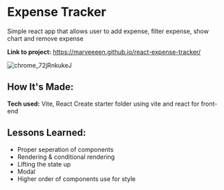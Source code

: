 # Expense Tracker
Simple react app that allows user to add expense, filter expense, show chart and remove expense

**Link to project:** https://marveeeen.github.io/react-expense-tracker/

![chrome_72jRnkukeJ](https://user-images.githubusercontent.com/97417405/216807035-52822ac1-e035-4c62-9b6f-55ad52f74a29.gif)


## How It's Made:

**Tech used:** Vite, React
Create starter folder using vite and react for front-end

## Lessons Learned:

- Proper seperation of components
- Rendering & conditional rendering
- Lifting the state up
- Modal
- Higher order of components use for style


